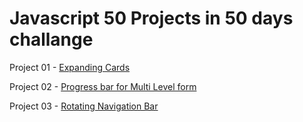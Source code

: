 # Javascript 50 Projects in 50 days challange 

Project 01 - [Expanding Cards](https://atom1k-ex.github.io/50Projects-Javascript/expanding-cards/)

Project 02 - [Progress bar for Multi Level form ](https://atom1k-ex.github.io/50Projects-Javascript/multilevel_form/)

Project 03 - [Rotating Navigation Bar ](https://atom1k-ex.github.io/50Projects-Javascript/rotating-navigation/)
